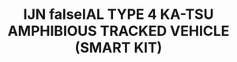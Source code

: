 ---
layout: product
title: "IJN falseIAL TYPE 4 KA-TSU AMPHIBIOUS TRACKED VEHICLE (SMART KIT)"
price: "14000" 
desc: "Maketa"
img_path: "/assets/img/DRA6839.webp"
brand: "Dragon"
available: false
special_offer: false
new: false
soon: false
cat: "010000"
subcat: "010600"
subsubcat: "0N/A"
sifra: "DRA6839"
popular: false
---